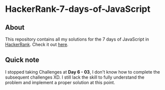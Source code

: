 # HackerRank-7-days-of-JavaScript

## About

This repository contains all my solutions for the 7 days of JavaScript in [HackerRank](https://www.hackerrank.com/). Check it out [here](https://www.hackerrank.com/contests/7days-javascript/challenges).

## Quick note

I stopped taking Challenges at **Day 6 - 03**, I don't know how to complete the subsequent challenges XD. I still lack the skill to fully understand the problem and implement a proper solution at this point.
